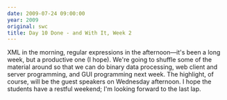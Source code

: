 ```yaml
---
date: 2009-07-24 09:00:00
year: 2009
original: swc
title: Day 10 Done - and With It, Week 2
---
```

<p>XML in the morning, regular expressions in the afternoon&mdash;it's been a long week, but a productive one (I hope).  We're going to shuffle some of the material around so that we can do binary data processing, web client and server programming, and GUI programming next week.  The highlight, of course, will be the guest speakers on Wednesday afternoon.  I hope the students have a restful weekend; I'm looking forward to the last lap.</p>
